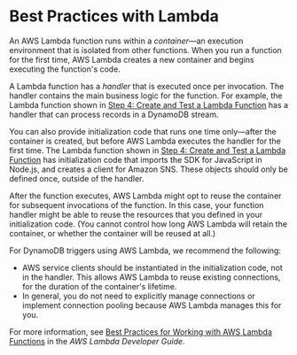 # Best Practices with Lambda<a name="Streams.Lambda.BestPracticesWithDynamoDB"></a>

An AWS Lambda function runs within a *container*—an execution environment that is isolated from other functions\. When you run a function for the first time, AWS Lambda creates a new container and begins executing the function's code\.

A Lambda function has a *handler* that is executed once per invocation\. The handler contains the main business logic for the function\. For example, the Lambda function shown in [Step 4: Create and Test a Lambda Function](Streams.Lambda.Tutorial.md#Streams.Lambda.Tutorial.LambdaFunction) has a handler that can process records in a DynamoDB stream\. 

You can also provide initialization code that runs one time only—after the container is created, but before AWS Lambda executes the handler for the first time\. The Lambda function shown in [Step 4: Create and Test a Lambda Function](Streams.Lambda.Tutorial.md#Streams.Lambda.Tutorial.LambdaFunction) has initialization code that imports the SDK for JavaScript in Node\.js, and creates a client for Amazon SNS\. These objects should only be defined once, outside of the handler\.

After the function executes, AWS Lambda might opt to reuse the container for subsequent invocations of the function\. In this case, your function handler might be able to reuse the resources that you defined in your initialization code\. \(You cannot control how long AWS Lambda will retain the container, or whether the container will be reused at all\.\)

For DynamoDB triggers using AWS Lambda, we recommend the following:
+ AWS service clients should be instantiated in the initialization code, not in the handler\. This allows AWS Lambda to reuse existing connections, for the duration of the container's lifetime\.
+ In general, you do not need to explicitly manage connections or implement connection pooling because AWS Lambda manages this for you\.

For more information, see [Best Practices for Working with AWS Lambda Functions](https://docs.aws.amazon.com/lambda/latest/dg/best-practices.html) in the *AWS Lambda Developer Guide*\.
